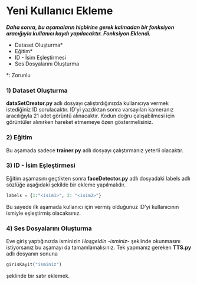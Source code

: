# Yeni Kullanıcı Ekleme

**_Daha sonra, bu aşamaların hiçbirine gerek kalmadan bir fonksiyon aracığıyla kullanıcı kaydı yapılacaktır._**
**_Fonksiyon Eklendi._**

* Dataset Oluşturma*
* Eğitim*
* ID - İsim Eşleştirmesi
* Ses Dosyalarını Oluşturma

*: Zorunlu
### 1) Dataset Oluşturma 
**dataSetCreator.py** adlı dosyayı çalıştırdığınızda kullanıcıya vermek istediğiniz ID sorulacaktır. 
ID'yi yazdıktan sonra varsayılan kameranız aracılığıyla 21 adet görüntü alınacaktır.
Kodun doğru çalışabilmesi için görüntüler alınırken hareket etmemeye özen göstermelisiniz.

### 2) Eğitim
Bu aşamada sadece **trainer.py** adlı dosyayı çalıştırmanız yeterli olacaktır.

### 3) ID - İsim Eşleştirmesi
Eğitim aşamasını geçtikten sonra **faceDetector.py** adlı dosyadaki labels adlı sözlüğe aşağıdaki şekilde bir ekleme yapılmalıdır. 
```python
labels = {1:"<isim1>", 2: "<isim2>"}
```
Bu sayede ilk aşamada kullanıcı için vermiş olduğunuz ID'yi kullanıcının ismiyle eşleştirmiş olacaksınız.

### 4) Ses Dosyalarını Oluşturma
Eve giriş yaptığınızda isminizin *Hoşgeldin -isminiz-* şeklinde okunmasını istiyorsanız bu aşamayı da tamamlamalısınız. 
Tek yapmanız gereken **TTS.py** adlı dosyanın sonuna
```python
girisKayit("isminiz")
```
şeklinde bir satır eklemek.
